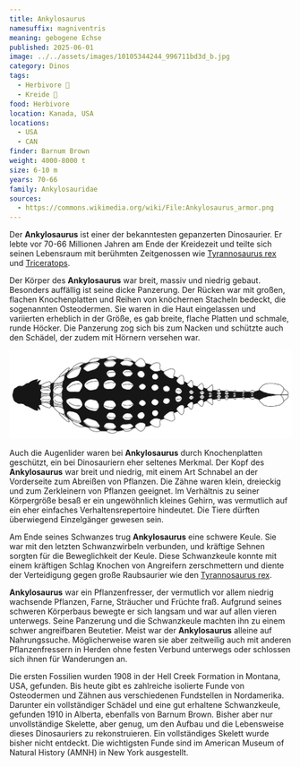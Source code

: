 ```yaml
---
title: Ankylosaurus
namesuffix: magniventris
meaning: gebogene Echse
published: 2025-06-01
image: ../../assets/images/10105344244_996711bd3d_b.jpg
category: Dinos
tags:
  - Herbivore 🌿
  - Kreide 🦴
food: Herbivore
location: Kanada, USA
locations:
  - USA
  - CAN
finder: Barnum Brown
weight: 4000-8000 t
size: 6-10 m
years: 70-66
family: Ankylosauridae
sources:
  - https://commons.wikimedia.org/wiki/File:Ankylosaurus_armor.png
---
```

Der **Ankylosaurus** ist einer der bekanntesten gepanzerten Dinosaurier. Er lebte vor 70-66 Millionen Jahren am Ende der Kreidezeit und teilte sich seinen Lebensraum mit berühmten Zeitgenossen wie [Tyrannosaurus rex](https://dino-fakten.de/dinos/tyrannosaurus-rex/) und [Triceratops](https://dino-fakten.de/dinos/triceratops/).

Der Körper des **Ankylosaurus** war breit, massiv und niedrig gebaut. Besonders auffällig ist seine dicke Panzerung. Der Rücken war mit großen, flachen Knochenplatten und Reihen von knöchernen Stacheln bedeckt, die sogenannten Osteodermen. Sie waren in die Haut eingelassen und variierten erheblich in der Größe, es gab breite, flache Platten und schmale, runde Höcker. Die Panzerung zog sich bis zum Nacken und schützte auch den Schädel, der zudem mit Hörnern versehen war. 

![Ankylosaurus von Oben](../../assets/images/ankylosaurus_armor.png)

Auch die Augenlider waren bei **Ankylosaurus** durch Knochenplatten geschützt, ein bei Dinosauriern eher seltenes Merkmal. Der Kopf des **Ankylosaurus** war breit und niedrig, mit einem Art Schnabel an der Vorderseite zum Abreißen von Pflanzen. Die Zähne waren klein, dreieckig und zum Zerkleinern von Pflanzen geeignet. Im Verhältnis zu seiner Körpergröße besaß er ein ungewöhnlich kleines Gehirn, was vermutlich auf ein eher einfaches Verhaltensrepertoire hindeutet. Die Tiere dürften überwiegend Einzelgänger gewesen sein.

Am Ende seines Schwanzes trug **Ankylosaurus** eine schwere Keule. Sie war mit den letzten Schwanzwirbeln verbunden, und kräftige Sehnen sorgten für die Beweglichkeit der Keule. Diese Schwanzkeule konnte mit einem kräftigen Schlag Knochen von Angreifern zerschmettern und diente der Verteidigung gegen große Raubsaurier wie den [Tyrannosaurus rex](https://dino-fakten.de/dinos/tyrannosaurus-rex/).

**Ankylosaurus** war ein Pflanzenfresser, der vermutlich vor allem niedrig wachsende Pflanzen, Farne, Sträucher und Früchte fraß. Aufgrund seines schweren Körperbaus bewegte er sich langsam und war auf allen vieren unterwegs. Seine Panzerung und die Schwanzkeule machten ihn zu einem schwer angreifbaren Beutetier. Meist war der **Ankylosaurus** alleine auf Nahrungssuche. Möglicherweise waren sie aber zeitweilig auch mit anderen Pflanzenfressern in Herden ohne festen Verbund unterwegs oder schlossen sich ihnen für Wanderungen an.

Die ersten Fossilien wurden 1908 in der Hell Creek Formation in Montana, USA, gefunden. Bis heute gibt es zahlreiche isolierte Funde von Osteodermen und Zähnen aus verschiedenen Fundstellen in Nordamerika. Darunter ein vollständiger Schädel und eine gut erhaltene Schwanzkeule, gefunden 1910 in Alberta, ebenfalls von Barnum Brown. Bisher aber nur unvollständige Skelette, aber genug, um den Aufbau und die Lebensweise dieses Dinosauriers zu rekonstruieren. Ein vollständiges Skelett wurde bisher nicht entdeckt. Die wichtigsten Funde sind im American Museum of Natural History (AMNH) in New York ausgestellt.
